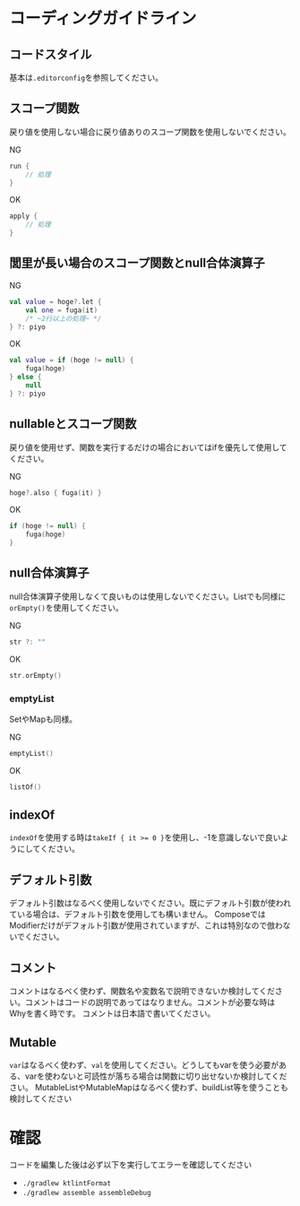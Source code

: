 # コーディングガイドライン

## コードスタイル

基本は`.editorconfig`を参照してください。

## スコープ関数

戻り値を使用しない場合に戻り値ありのスコープ関数を使用しないでください。

NG

```kotlin
run {
    // 処理
}
```

OK

```kotlin
apply {
    // 処理
}
```

## 閭里が長い場合のスコープ関数とnull合体演算子

NG

```kotlin
val value = hoge?.let {
    val one = fuga(it)
    /* ~2行以上の処理~ */
} ?: piyo
```

OK

```kotlin
val value = if (hoge != null) {
    fuga(hoge)
} else {
    null
} ?: piyo
```

## nullableとスコープ関数

戻り値を使用せず、関数を実行するだけの場合においてはifを優先して使用してください。

NG

```kotlin
hoge?.also { fuga(it) }
```

OK

```kotlin
if (hoge != null) {
    fuga(hoge)
}
```

## null合体演算子

null合体演算子使用しなくて良いものは使用しないでください。Listでも同様に`orEmpty()`を使用してください。

NG

```kotlin
str ?: ""
```

OK

```kotlin
str.orEmpty()
```

### emptyList

SetやMapも同様。

NG

```kotlin
emptyList()
```

OK

```kotlin
listOf()
```

## indexOf

`indexOf`を使用する時は`takeIf { it >= 0 }`を使用し、-1を意識しないで良いようにしてください。

## デフォルト引数

デフォルト引数はなるべく使用しないでください。既にデフォルト引数が使われている場合は、デフォルト引数を使用しても構いません。
ComposeではModifierだけがデフォルト引数が使用されていますが、これは特別なので倣わないでください。

## コメント

コメントはなるべく使わず、関数名や変数名で説明できないか検討してください。コメントはコードの説明であってはなりません。コメントが必要な時はWhyを書く時です。
コメントは日本語で書いてください。

## Mutable

`var`はなるべく使わず、`val`を使用してください。どうしてもvarを使う必要がある、varを使わないと可読性が落ちる場合は関数に切り出せないか検討してください。
MutableListやMutableMapはなるべく使わず、buildList等を使うことも検討してください

# 確認

コードを編集した後は必ず以下を実行してエラーを確認してください

- `./gradlew ktlintFormat`
- `./gradlew assemble assembleDebug`
